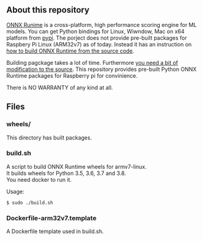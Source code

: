 ## About this repository

[ONNX Runime](https://github.com/microsoft/onnxruntime) is a cross-platform, high performance scoring engine for ML models. You can get Python bindings for Linux, Wiwndow, Mac on x64 platform from [pypi](https://pypi.org/project/onnxruntime/#files). The porject does not provide pre-built packages for Raspbery Pi Linux (ARM32v7) as of today. Instead it has an instruction on [how to build ONNX Runtime from the source code](https://github.com/microsoft/onnxruntime/blob/master/BUILD.md).

Building pagckage takes a lot of time. Furthermore [you need a bit of modification to the source](https://github.com/microsoft/onnxruntime/issues/1256#issuecomment-515504717). 
This repository provides pre-built Python ONNX Runtime packages for Raspberry pi for convinience.

There is NO WARRANTY of any kind at all.

## Files

### wheels/

This directory has built packages.

### build.sh

A script to build ONNX Runtime wheels for armv7-linux.  
It builds wheels for Python 3.5, 3.6, 3.7 and 3.8.  
You need docker to run it.

Usage:
```
$ sudo ./build.sh
```

### Dockerfile-arm32v7.template

A Dockerfile template used in build.sh.
